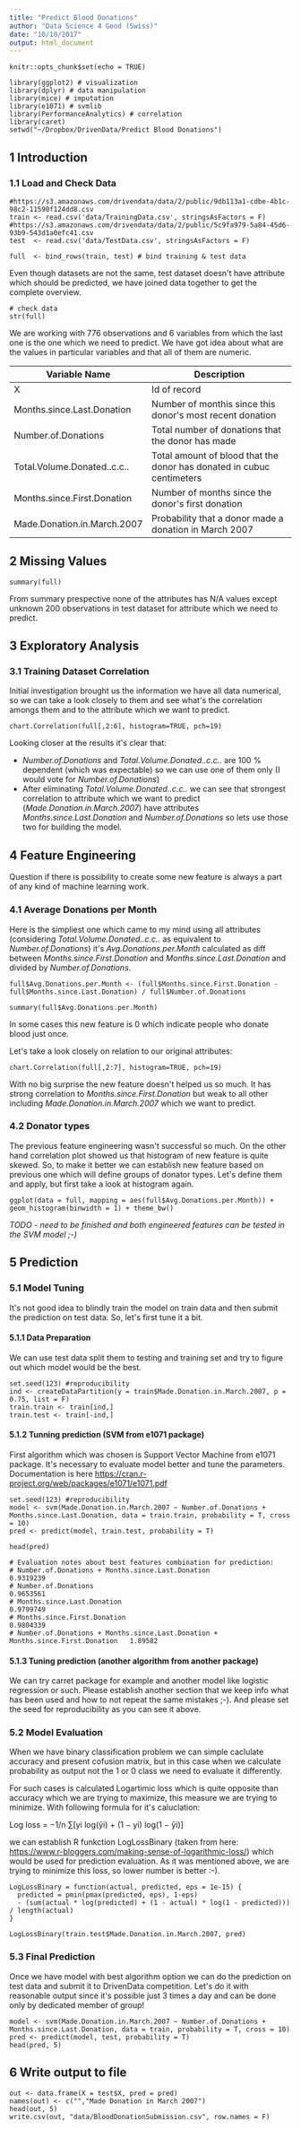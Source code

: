 ```yaml
---
title: "Predict Blood Donations"
author: "Data Science 4 Good (Swiss)"
date: "10/10/2017"
output: html_document
---
```


```{r setup, include=FALSE}
knitr::opts_chunk$set(echo = TRUE)

library(ggplot2) # visualization
library(dplyr) # data manipulation
library(mice) # imputation
library(e1071) # svmlib
library(PerformanceAnalytics) # correlation
library(caret)
setwd("~/Dropbox/DrivenData/Predict Blood Donations")
```

## 1 Introduction

### 1.1 Load and Check Data
```{r load-data}
#https://s3.amazonaws.com/drivendata/data/2/public/9db113a1-cdbe-4b1c-98c2-11590f124dd8.csv
train <- read.csv('data/TrainingData.csv', stringsAsFactors = F)
#https://s3.amazonaws.com/drivendata/data/2/public/5c9fa979-5a84-45d6-93b9-543d1a0efc41.csv
test  <- read.csv('data/TestData.csv', stringsAsFactors = F)

full  <- bind_rows(train, test) # bind training & test data
```
Even though datasets are not the same, test dataset doesn't have attribute which should be predicted, we have joined data together to get the complete overview.
```{r check-data}
# check data
str(full)
```
We are working with 776 observations and 6 variables from which the last one is the one which we need to predict. We have got idea about what are the values in particular variables and that all of them are numeric.

Variable Name               |Description
----------------------------|--------------------------------------------------------
X                           |Id of record
Months.since.Last.Donation  |Number of monthis since this donor's most recent donation
Number.of.Donations         |Total number of donations that the donor has made
Total.Volume.Donated..c.c.. |Total amount of blood that the donor has donated in cubuc centimeters
Months.since.First.Donation |Number of months since the donor's first donation
Made.Donation.in.March.2007 |Probability that a donor made a donation in March 2007

## 2 Missing Values
```{r summary-data}
summary(full)
```
From summary prespective none of the attributes has N/A values except unknown 200 observations in test dataset for attribute which we need to predict.

## 3 Exploratory Analysis
### 3.1 Training Dataset Correlation
Initial investigation brought us the information we have all data numerical, so we can take a look closely to them and see what's the correlation amongs them and to the attribute which we want to predict.
```{r full-correlation, warning = FALSE}
chart.Correlation(full[,2:6], histogram=TRUE, pch=19)
```

Looking closer at the results it's clear that:

- _Number.of.Donations_ and _Total.Volume.Donated..c.c.._ are 100 % dependent (which was expectable) so we can use one of them only (I would vote for _Number.of.Donations_)
- After eliminating _Total.Volume.Donated..c.c.._ we can see that strongest correlation to attribute which we want to predict (_Made.Donation.in.March.2007_) have attributes _Months.since.Last.Donation_ and _Number.of.Donations_ so lets use those two for building the model.

## 4 Feature Engineering
Question if there is possibility to create some new feature is always a part of any kind of machine learning work. 

### 4.1 Average Donations per Month
Here is the simpliest one which came to my mind using all attributes (considering _Total.Volume.Donated..c.c.._ as equivalent to _Number.of.Donations_) it's _Avg.Donations.per.Month_ calculated as diff between _Months.since.First.Donation_ and _Months.since.Last.Donation_ and divided by _Number.of.Donations_.
```{r average-donations}
full$Avg.Donations.per.Month <- (full$Months.since.First.Donation - full$Months.since.Last.Donation) / full$Number.of.Donations

summary(full$Avg.Donations.per.Month)
```
In some cases this new feature is 0 which indicate people who donate blood just once.

Let's take a look closely on relation to our original attributes:
```{r avg-donations-correlation, warning = FALSE}
chart.Correlation(full[,2:7], histogram=TRUE, pch=19)
```

With no big surprise the new feature doesn't helped us so much. It has strong correlation to _Months.since.First.Donation_ but weak to all other including _Made.Donation.in.March.2007_ which we want to predict.

### 4.2 Donator types
The previous feature engineering wasn't successful so much. On the other hand correlation plot showed us that histogram of new feature is quite skewed. So, to make it better we can establish new feature based on previous one which will define groups of donator types. Let's define them and apply, but first take a look at histogram again.
```{r investigate-average-feature}
ggplot(data = full, mapping = aes(full$Avg.Donations.per.Month)) + geom_histogram(binwidth = 1) + theme_bw()
```

*TODO - need to be finished and both engineered features can be tested in the SVM model ;-)*

## 5 Prediction
### 5.1 Model Tuning
It's not good idea to blindly train the model on train data and then submit the prediction on test data. So, let's first tune it a bit.

#### 5.1.1 Data Preparation
We can use test data split them to testing and training set and try to figure out which model would be the best.
```{r data-preparation}
set.seed(123) #reproducibility
ind <- createDataPartition(y = train$Made.Donation.in.March.2007, p = 0.75, list = F)
train.train <- train[ind,]
train.test <- train[-ind,]
```

#### 5.1.2 Tunning prediction (SVM from e1071 package)
First algorithm which was chosen is Support Vector Machine from e1071 package. It's necessary to evaluate model better and tune the parameters. Documentation is here https://cran.r-project.org/web/packages/e1071/e1071.pdf

```{r tunnning-prediction}
set.seed(123) #reproducibility
model <- svm(Made.Donation.in.March.2007 ~ Number.of.Donations + Months.since.Last.Donation, data = train.train, probability = T, cross = 10)
pred <- predict(model, train.test, probability = T)

head(pred)

# Evaluation notes about best features combination for prediction:
# Number.of.Donations + Months.since.Last.Donation                                 0.9319239
# Number.of.Donations                                                              0.9653561
# Months.since.Last.Donation                                                       0.9799749
# Months.since.First.Donation                                                      0.9804339
# Number.of.Donations + Months.since.Last.Donation + Months.since.First.Donation   1.89582
```

#### 5.1.3 Tuning prediction (another algorithm from another package)
We can try carret package for example and another model like logistic regression or such. Please establish another section that we keep info what has been used and how to not repeat the same mistakes ;-). And please set the seed for reproducibility as you can see it above.

### 5.2 Model Evaluation
When we have binary classification problem we can simple caclulate accuracy and present cofusion matrix, but in this case when we calculate probability as output not the 1 or 0 class we need to evaluate it differently.

For such cases is calculated Logartimic loss which is quite opposite than accuracy which we are trying to maximize, this measure we are trying to minimize. With following formula for it's caluclation:

Log loss = −1/n ∑[yi log(ŷi) + (1 − yi) log(1 − ŷi)]

we can establish R funkction LogLossBinary (taken from here: https://www.r-bloggers.com/making-sense-of-logarithmic-loss/) which would be used for prediction evaluation. As it was mentioned above, we are trying to minimize this loss, so lower number is better :-).

```{r model-evaluation}
LogLossBinary = function(actual, predicted, eps = 1e-15) {
  predicted = pmin(pmax(predicted, eps), 1-eps)
  - (sum(actual * log(predicted) + (1 - actual) * log(1 - predicted))) / length(actual)
}

LogLossBinary(train.test$Made.Donation.in.March.2007, pred)
```

### 5.3 Final Prediction
Once we have model with best algorithm option we can do the prediction on test data and submit it to DrivenData competition. Let's do it with reasonable output since it's possible just 3 times a day and can be done only by dedicated member of group!
```{r final-prediction}
model <- svm(Made.Donation.in.March.2007 ~ Number.of.Donations + Months.since.Last.Donation, data = train, probability = T, cross = 10)
pred <- predict(model, test, probability = T)
head(pred, 5)
```

## 6 Write output to file
```{r write-to-file}
out <- data.frame(X = test$X, pred = pred)
names(out) <- c("","Made Donation in March 2007")
head(out, 5)
write.csv(out, "data/BloodDonationSubmission.csv", row.names = F)
```